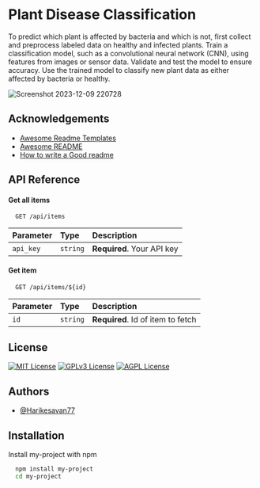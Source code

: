 
# Plant Disease Classification

To predict which plant is affected by bacteria and which is not, first collect and preprocess labeled data on healthy and infected plants. Train a classification model, such as a convolutional neural network (CNN), using features from images or sensor data. Validate and test the model to ensure accuracy. Use the trained model to classify new plant data as either affected by bacteria or healthy.

![Screenshot 2023-12-09 220728](https://github.com/Harikesavan77/Plant_Disease/assets/120177130/132e73e7-a1d1-4c95-a90e-c9a3213d1548)

## Acknowledgements

 - [Awesome Readme Templates](https://awesomeopensource.com/project/elangosundar/awesome-README-templates)
 - [Awesome README](https://github.com/matiassingers/awesome-readme)
 - [How to write a Good readme](https://bulldogjob.com/news/449-how-to-write-a-good-readme-for-your-github-project)


## API Reference

#### Get all items

```http
  GET /api/items
```

| Parameter | Type     | Description                |
| :-------- | :------- | :------------------------- |
| `api_key` | `string` | **Required**. Your API key |

#### Get item

```http
  GET /api/items/${id}
```

| Parameter | Type     | Description                       |
| :-------- | :------- | :-------------------------------- |
| `id`      | `string` | **Required**. Id of item to fetch |



## License

[![MIT License](https://img.shields.io/badge/License-MIT-green.svg)](https://choosealicense.com/licenses/mit/)
[![GPLv3 License](https://img.shields.io/badge/License-GPL%20v3-yellow.svg)](https://opensource.org/licenses/)
[![AGPL License](https://img.shields.io/badge/license-AGPL-blue.svg)](http://www.gnu.org/licenses/agpl-3.0)


## Authors

- [@Harikesavan77](https://www.github.com/Harikesavan77)


## Installation

Install my-project with npm

```bash
  npm install my-project
  cd my-project
```
    
